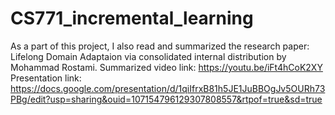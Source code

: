 # CS771_incremental_learning

As a part of this project, I also read and summarized the research paper: Lifelong Domain Adaptaion via consolidated internal distribution by Mohammad Rostami.
Summarized video link: https://youtu.be/iFt4hCoK2XY
Presentation link: https://docs.google.com/presentation/d/1qiIfrxB81h5JE1JuBBOgJv5OURh73PBg/edit?usp=sharing&ouid=107154796129307808557&rtpof=true&sd=true
